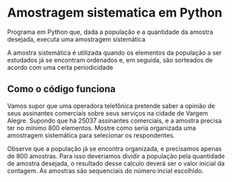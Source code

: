 <h1>Amostragem sistematica em Python</h1>

<p>Programa em Python que, dada a população e a quantidade da amostra desejada, executa uma amostragem sistemática</p>
<p>A amostra sistemática é utilizada quando os elementos da população a ser estudados já se encontram ordenados e, em seguida, são sorteados de acordo com uma certa periodicidade</P>

<h2>Como o código funciona</h2>

<p>Vamos supor que uma operadora telefônica pretende saber a opinião de seus assinantes comerciais sobre seus
serviços na cidade de Vargem Alegre. Supondo que há 25037 assinantes comerciais, e a
amostra precisa ter no mínimo 800 elementos. Mostre como seria organizada uma amostragem
sistemática para selecionar os respondentes.</p>
<p>Observe que a população já se encontra organizada, e precisamos apenas de 800 amostras. Para isso deveriamos dividir a população pela quantidade de amostra desejada, o resultado desse calculo deverá ser o valor inicial da contagem. As amostras são sequenciais do número incial escolhido.</p>
